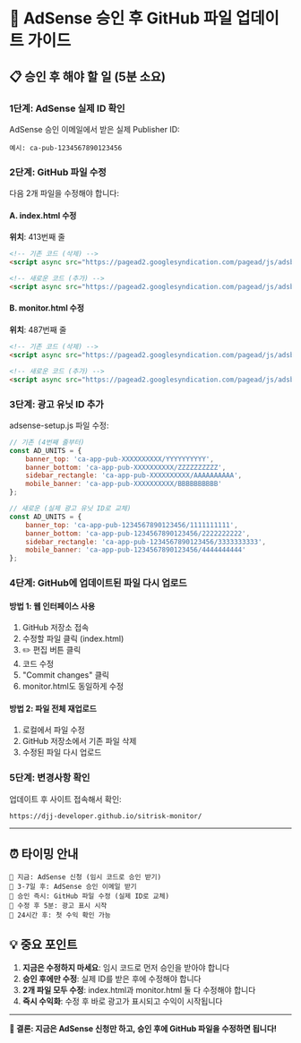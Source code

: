 # 🔧 AdSense 승인 후 GitHub 파일 업데이트 가이드

## 📋 승인 후 해야 할 일 (5분 소요)

### **1단계: AdSense 실제 ID 확인**
AdSense 승인 이메일에서 받은 실제 Publisher ID:
```
예시: ca-pub-1234567890123456
```

### **2단계: GitHub 파일 수정**
다음 2개 파일을 수정해야 합니다:

#### A. index.html 수정
**위치**: 413번째 줄
```html
<!-- 기존 코드 (삭제) -->
<script async src="https://pagead2.googlesyndication.com/pagead/js/adsbygoogle.js?client=ca-pub-XXXXXXXXXX" crossorigin="anonymous"></script>

<!-- 새로운 코드 (추가) -->
<script async src="https://pagead2.googlesyndication.com/pagead/js/adsbygoogle.js?client=ca-pub-1234567890123456" crossorigin="anonymous"></script>
```

#### B. monitor.html 수정  
**위치**: 487번째 줄
```html
<!-- 기존 코드 (삭제) -->
<script async src="https://pagead2.googlesyndication.com/pagead/js/adsbygoogle.js?client=ca-pub-XXXXXXXXXX" crossorigin="anonymous"></script>

<!-- 새로운 코드 (추가) -->
<script async src="https://pagead2.googlesyndication.com/pagead/js/adsbygoogle.js?client=ca-pub-1234567890123456" crossorigin="anonymous"></script>
```

### **3단계: 광고 유닛 ID 추가**
adsense-setup.js 파일 수정:
```javascript
// 기존 (4번째 줄부터)
const AD_UNITS = {
    banner_top: 'ca-app-pub-XXXXXXXXXX/YYYYYYYYYY',
    banner_bottom: 'ca-app-pub-XXXXXXXXXX/ZZZZZZZZZZ',
    sidebar_rectangle: 'ca-app-pub-XXXXXXXXXX/AAAAAAAAAA',
    mobile_banner: 'ca-app-pub-XXXXXXXXXX/BBBBBBBBBB'
};

// 새로운 (실제 광고 유닛 ID로 교체)
const AD_UNITS = {
    banner_top: 'ca-app-pub-1234567890123456/1111111111',
    banner_bottom: 'ca-app-pub-1234567890123456/2222222222',
    sidebar_rectangle: 'ca-app-pub-1234567890123456/3333333333',
    mobile_banner: 'ca-app-pub-1234567890123456/4444444444'
};
```

### **4단계: GitHub에 업데이트된 파일 다시 업로드**

#### 방법 1: 웹 인터페이스 사용
1. GitHub 저장소 접속
2. 수정할 파일 클릭 (index.html)
3. ✏️ 편집 버튼 클릭
4. 코드 수정
5. "Commit changes" 클릭
6. monitor.html도 동일하게 수정

#### 방법 2: 파일 전체 재업로드
1. 로컬에서 파일 수정
2. GitHub 저장소에서 기존 파일 삭제
3. 수정된 파일 다시 업로드

### **5단계: 변경사항 확인**
업데이트 후 사이트 접속해서 확인:
```
https://djj-developer.github.io/sitrisk-monitor/
```

---

## ⏰ 타이밍 안내

```
📅 지금: AdSense 신청 (임시 코드로 승인 받기)
📅 3-7일 후: AdSense 승인 이메일 받기
📅 승인 즉시: GitHub 파일 수정 (실제 ID로 교체)
📅 수정 후 5분: 광고 표시 시작
📅 24시간 후: 첫 수익 확인 가능
```

## 💡 중요 포인트

1. **지금은 수정하지 마세요**: 임시 코드로 먼저 승인을 받아야 합니다
2. **승인 후에만 수정**: 실제 ID를 받은 후에 수정해야 합니다  
3. **2개 파일 모두 수정**: index.html과 monitor.html 둘 다 수정해야 합니다
4. **즉시 수익화**: 수정 후 바로 광고가 표시되고 수익이 시작됩니다

---

**🎯 결론: 지금은 AdSense 신청만 하고, 승인 후에 GitHub 파일을 수정하면 됩니다!** 